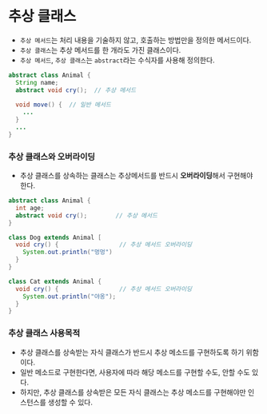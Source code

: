 # 추상 클래스
* `추상 메서드`는 처리 내용을 기술하지 않고, 호출하는 방법만을 정의한 메서드이다.
* `추상 클래스`는 추상 메서드를 한 개라도 가진 클래스이다.
* `추상 메서드`, `추상 클래스`는 `abstract`라는 수식자를 사용해 정의한다.
```java
abstract class Animal {
  String name;
  abstract void cry();  // 추상 메서드
  
  void move() {  // 일반 메서드
    ...
  }
  ...
}
```

### 추상 클래스와 오버라이딩  
* 추상 클래스를 상속하는 클래스는 추상메서드를 반드시 **오버라이딩**해서 구현해야 한다.
```java
abstract class Animal {
  int age;
  abstract void cry();        // 추상 메서드
}

class Dog extends Animal [
  void cry() {                 // 추상 메서드 오버라이딩
    System.out.println("멍멍")
  }
}

class Cat extends Animal {
  void cry() {                 // 추상 메서드 오버라이딩
    System.out.println("야옹");
  }
}
```

### 추상 클래스 사용목적
* 추상 클래스를 상속받는 자식 클래스가 반드시 추상 메소드를 구현하도록 하기 위함이다.
* 일반 메소드로 구현한다면, 사용자에 따라 해당 메소드를 구현할 수도, 안할 수도 있다.
* 하지만, 추상 클래스를 상속받은 모든 자식 클래스는 추상 메소드를 구현해야만 인스턴스를 생성할 수 있다. 
